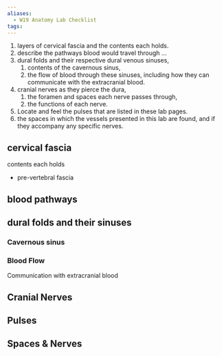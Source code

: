 ```yaml
---
aliases:
  - W19 Anatomy Lab Checklist
tags:
---
```


1. layers of cervical fascia and the contents each holds.
2. describe the pathways blood would travel through ...
3. dural folds and their respective dural venous sinuses,
	1. contents of the cavernous sinus, 
	2. the flow of blood through these sinuses, including how they can communicate with the extracranial blood.
4. cranial nerves as they pierce the dura, 
	1. the foramen and spaces each nerve passes through, 
	2. the functions of each nerve.
5. Locate and feel the pulses that are listed in these lab pages.
6. the spaces in which the vessels presented in this lab are found, and if they accompany any specific nerves.



## cervical fascia
contents each holds

- pre-vertebral fascia
## blood pathways

## dural folds and their sinuses
### Cavernous sinus

### Blood Flow

Communication with extracranial blood


## Cranial Nerves

## Pulses


## Spaces & Nerves
